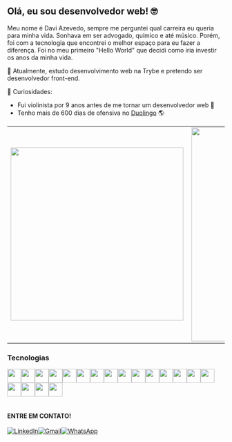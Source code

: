 ## Olá, eu sou desenvolvedor web! 🤓

Meu nome é Davi Azevedo, sempre me perguntei qual carreira eu queria para minha vida. Sonhava em ser advogado, químico e até músico. Porém, foi com a tecnologia que encontrei o melhor espaço para eu fazer a diferença. Foi no meu primeiro "Hello World" que decidi como iria investir os anos da minha vida.

🔭 Atualmente, estudo desenvolvimento web na Trybe e pretendo ser desenvolvedor front-end.

🌱 Curiosidades:

- Fui violinista por 9 anos antes de me tornar um desenvolvedor web 🎻
- Tenho mais de 600 dias de ofensiva no [Duolingo](https://www.duolingo.com/profile/daviazev) 🌎

<center>
<table>
    <tr>
        <td><img width="400px" align="left" src="https://github-readme-stats.vercel.app/api/top-langs/?username=daviazev&hide=html&layout=compact&theme=buefy" /></td>
        <td><img width="495px" align="left" src="https://github-readme-stats.vercel.app/api?username=daviazev&theme=buefy"/></td>
    </tr>
</table>
</center>

<h3 align="left">Tecnologias</h3>
<table width="320px">
    <tr valign="top">
        <img height="32px" src=https://img.shields.io/badge/CSS3-1572B6?style=for-the-badge&logo=css3&logoColor=white">
        <img height="32px" src="https://img.shields.io/badge/HTML5-E34F26?style=for-the-badge&logo=html5&logoColor=white">
        <img height="32px" src="https://img.shields.io/badge/JavaScript-F7DF1E?style=for-the-badge&logo=javascript&logoColor=black">
        <img height="32px" src="https://img.shields.io/badge/React-20232A?style=for-the-badge&logo=react&logoColor=61DAFB">
        <img height="32px" src="https://img.shields.io/badge/React_Router-CA4245?style=for-the-badge&logo=react-router&logoColor=white">
        <img height="32px" src="https://camo.githubusercontent.com/81aeb1a947697457dbf01915ba8bb60e4bcf0c9003fc2d62659be9d5d5b47317/68747470733a2f2f696d672e736869656c64732e696f2f62616467652f74657374696e672532306c6962726172792d3332333333303f7374796c653d666f722d7468652d6261646765266c6f676f3d74657374696e672d6c696272617279266c6f676f436f6c6f723d726564">
        <img height="32px" src="https://camo.githubusercontent.com/5ec7b7ed343219da6b2213349bacdc389803950b5298464b35e76f7ab6ccf27d/68747470733a2f2f696d672e736869656c64732e696f2f62616467652f4a6573742d4332313332353f7374796c653d666f722d7468652d6261646765266c6f676f3d6a657374266c6f676f436f6c6f723d7768697465">
        <img height="32px" src="https://img.shields.io/badge/Redux-593D88?style=for-the-badge&logo=redux&logoColor=white">
        <img height="32px" src="https://img.shields.io/badge/Node.js-43853D?style=for-the-badge&logo=node.js&logoColor=white">
        <img height="32px" src="https://img.shields.io/badge/MySQL-00000F?style=for-the-badge&logo=mysql&logoColor=white">
        <img height="32px" src="https://img.shields.io/badge/MongoDB-4EA94B?style=for-the-badge&logo=mongodb&logoColor=white">
        <img height="32px" src="https://camo.githubusercontent.com/6c50eb6f911b1bcb4c0b790fb5e908bf896c525685839fa802c41349dcd1c8bf/68747470733a2f2f696d672e736869656c64732e696f2f62616467652f53657175656c697a652d3532423045373f7374796c653d666f722d7468652d6261646765266c6f676f3d53657175656c697a65266c6f676f436f6c6f723d7768697465">
        <img height="32px" src="https://img.shields.io/badge/TypeScript-007ACC?style=for-the-badge&logo=typescript&logoColor=white">
        <img height="32px" src="https://camo.githubusercontent.com/7f73136d92799b19be179d1ed87b461120c35ed917c7d5ab59a7606209da7bd3/68747470733a2f2f696d672e736869656c64732e696f2f62616467652f457870726573732e6a732d3030303030303f7374796c653d666f722d7468652d6261646765266c6f676f3d65787072657373266c6f676f436f6c6f723d7768697465">
        <img height="32px" src="https://camo.githubusercontent.com/0482f5dbf5f28178254184a78d0fd79051d8844d34c645ac44220befd3226f45/68747470733a2f2f696d672e736869656c64732e696f2f62616467652f6d6f6368612e6a732d3332333333303f7374796c653d666f722d7468652d6261646765266c6f676f3d6d6f636861266c6f676f436f6c6f723d42726f776e">
        <img height="32px" src="https://camo.githubusercontent.com/d2f61ea606862e8362d246f4554f1cc9cbf220c4aaf8d4530d138605488eacb9/68747470733a2f2f696d672e736869656c64732e696f2f62616467652f636861692e6a732d3332333333303f7374796c653d666f722d7468652d6261646765266c6f676f3d63686169266c6f676f436f6c6f723d726564">
        <img height="32px" src="https://img.shields.io/badge/Docker-2496ED?style=for-the-badge&logo=docker&logoColor=white">
        <img height="32px" src="https://img.shields.io/badge/Git-E34F26?style=for-the-badge&logo=git&logoColor=white">
        <img height="32px" src="https://camo.githubusercontent.com/fbc3df79ffe1a99e482b154b29262ecbb10d6ee4ed22faa82683aa653d72c4e1/68747470733a2f2f696d672e736869656c64732e696f2f62616467652f4769744875622d3130303030303f7374796c653d666f722d7468652d6261646765266c6f676f3d676974687562266c6f676f436f6c6f723d7768697465">
    </tr>
</table>

<table>
    <h4>ENTRE EM CONTATO!</h4>
    <a href="https://www.linkedin.com/in/daviazev/" target="_blank"><img alt="LinkedIn" src="https://img.shields.io/badge/linkedin-%230077B5.svg?&style=for-the-badge&logo=linkedin&logoColor=white" /></a>
    <a href="mailto:azvd.davi@gmail.com" target="_blank"><img alt="Gmail" src="https://img.shields.io/badge/Gmail-%2312100E?style=for-the-badge&logo=Gmail&logoColor=red" /></a>
    <a href="https://wa.me/5511945000891" target="_blank"><img alt="WhatsApp" src="https://img.shields.io/badge/WhatsApp-25D366?style=for-the-badge&logo=whatsapp&logoColor=white" /></a>
</table>
